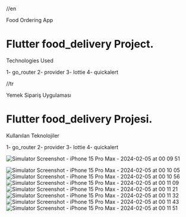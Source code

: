 //en

  Food Ordering App

# Flutter food_delivery Project.
Technologies Used

1- go_router
2- provider
3- lottie
4- quickalert

//tr

  Yemek Sipariş Uygulaması

# Flutter food_delivery Projesi.
Kullanılan Teknolojiler

1- go_router
2- provider
3- lottie
4- quickalert

![Simulator Screenshot - iPhone 15 Pro Max - 2024-02-05 at 00 09 51](https://github.com/Maliud/Food_Delivery/assets/72108306/14d7c82e-a6ff-485b-9398-1e713031aee8)

![Simulator Screenshot - iPhone 15 Pro Max - 2024-02-05 at 00 10 05](https://github.com/Maliud/Food_Delivery/assets/72108306/1b82a5b9-040f-4c77-89d1-f0d761d8c558)
![Simulator Screenshot - iPhone 15 Pro Max - 2024-02-05 at 00 10 56](https://github.com/Maliud/Food_Delivery/assets/72108306/25fe018b-1930-472b-8b30-bd5be08cb63f)
![Simulator Screenshot - iPhone 15 Pro Max - 2024-02-05 at 00 11 09](https://github.com/Maliud/Food_Delivery/assets/72108306/42c0a4fe-00a5-48e5-b34a-efe7462e797a)
![Simulator Screenshot - iPhone 15 Pro Max - 2024-02-05 at 00 11 21](https://github.com/Maliud/Food_Delivery/assets/72108306/1d0314f7-1d02-4876-80cf-0fb55c4713ae)
![Simulator Screenshot - iPhone 15 Pro Max - 2024-02-05 at 00 11 32](https://github.com/Maliud/Food_Delivery/assets/72108306/a9c4982a-18af-4fec-8b55-c0b6a4ad8039)
![Simulator Screenshot - iPhone 15 Pro Max - 2024-02-05 at 00 11 43](https://github.com/Maliud/Food_Delivery/assets/72108306/ff1868fd-4120-4edd-9abf-ee4fd33baccd)
![Simulator Screenshot - iPhone 15 Pro Max - 2024-02-05 at 00 11 51](https://github.com/Maliud/Food_Delivery/assets/72108306/f1adad0c-9d09-4763-bfb7-68a6d19363de)
